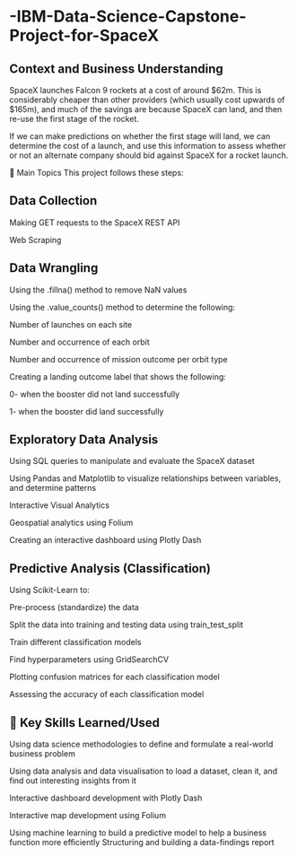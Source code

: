 # -IBM-Data-Science-Capstone-Project-for-SpaceX
## Context and Business Understanding

SpaceX launches Falcon 9 rockets at a cost of around $62m. This is considerably cheaper than other providers (which usually cost upwards of $165m), and much of the savings are because SpaceX can land, and then re-use the first stage of the rocket.

If we can make predictions on whether the first stage will land, we can determine the cost of a launch, and use this information to assess whether or not an alternate company should bid against SpaceX for a rocket launch.

📑 Main Topics
This project follows these steps:

## Data Collection

Making GET requests to the SpaceX REST API

Web Scraping

## Data Wrangling

Using the .fillna() method to remove NaN values

Using the .value_counts() method to determine the following:

Number of launches on each site

Number and occurrence of each orbit

Number and occurrence of mission outcome per orbit type

Creating a landing outcome label that shows the following:

0- when the booster did not land successfully

1- when the booster did land successfully

## Exploratory Data Analysis

Using SQL queries to manipulate and evaluate the SpaceX dataset

Using Pandas and Matplotlib to visualize relationships between variables, and determine patterns

Interactive Visual Analytics

Geospatial analytics using Folium

Creating an interactive dashboard using Plotly Dash

## Predictive Analysis (Classification)

Using Scikit-Learn to:

Pre-process (standardize) the data

Split the data into training and testing data using train_test_split

Train different classification models

Find hyperparameters using GridSearchCV

Plotting confusion matrices for each classification model

Assessing the accuracy of each classification model

## 🔑 Key Skills Learned/Used

Using data science methodologies to define and formulate a real-world business problem

Using data analysis and data visualisation to load a dataset, clean it, and find out interesting insights from it

Interactive dashboard development with Plotly Dash

Interactive map development using Folium

Using machine learning to build a predictive model to help a business function more efficiently
Structuring and building a data-findings report
